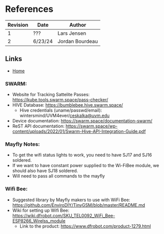 # References

| Revision | Date       | Author          |
|----------|------------|-----------------|
|    1     |     ???    | Lars Jensen     |
|    2     |   6/23/24  | Jordan Bourdeau |

## Links

* [Home](../README.md)

### SWARM:
- Website for Tracking Sattelite Passes: https://kube.tools.swarm.space/pass-checker/
- HIVE Database: https://bumblebee.hive.swarm.space/
  - Hive credentials (uname/passwd/email): wintersmind/UVM4ever/ceskalka@uvm.edu
- Device documentation: https://swarm.space/documentation-swarm/
- ReST API documentation: https://swarm.space/wp-content/uploads/2022/01/Swarm-Hive-API-Integration-Guide.pdf

### Mayfly Notes:
- To get the wifi status lights to work, you need to have SJ17 and SJ16 soldered.
- If we want to have constant power supplied to the Wi-FiBee module, we should also have SJ18 soldered.
- Will need to pass all commands to the mayfly

### Wifi Bee:
- Suggested library by Mayfly makers to use with WiFi Bee: https://github.com/EnviroDIY/TinyGSM/blob/master/README.md
- Wiki for setting up Wifi Bee: https://wiki.dfrobot.com/SKU_TEL0092_WiFi_Bee-ESP8266_Wirelss_module
  - Link to the product: https://www.dfrobot.com/product-1279.html
